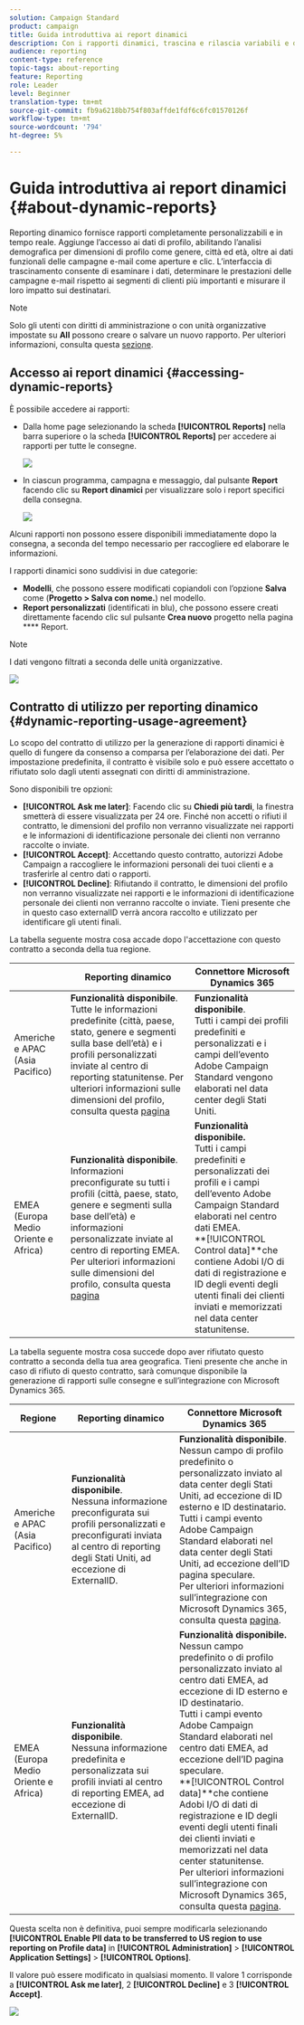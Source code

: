 ```yaml
---
solution: Campaign Standard
product: campaign
title: Guida introduttiva ai report dinamici
description: Con i rapporti dinamici, trascina e rilascia variabili e dimensioni nell’ambiente a forma libera e analizza il successo delle campagne.
audience: reporting
content-type: reference
topic-tags: about-reporting
feature: Reporting
role: Leader
level: Beginner
translation-type: tm+mt
source-git-commit: fb9a6218bb754f803affde1fdf6c6fc01570126f
workflow-type: tm+mt
source-wordcount: '794'
ht-degree: 5%

---
```



# Guida introduttiva ai report dinamici {#about-dynamic-reports}

Reporting dinamico fornisce rapporti completamente personalizzabili e in tempo reale. Aggiunge l’accesso ai dati di profilo, abilitando l’analisi demografica per dimensioni di profilo come genere, città ed età, oltre ai dati funzionali delle campagne e-mail come aperture e clic. L’interfaccia di trascinamento consente di esaminare i dati, determinare le prestazioni delle campagne e-mail rispetto ai segmenti di clienti più importanti e misurare il loro impatto sui destinatari.

>[!NOTE]
>
>Solo gli utenti con diritti di amministrazione o con unità organizzative impostate su **All** possono creare o salvare un nuovo rapporto. Per ulteriori informazioni, consulta questa [sezione](../../administration/using/users-management.md).

## Accesso ai report dinamici {#accessing-dynamic-reports}

È possibile accedere ai rapporti:

* Dalla home page selezionando la scheda **[!UICONTROL Reports]** nella barra superiore o la scheda **[!UICONTROL Reports]** per accedere ai rapporti per tutte le consegne.

   ![](assets/campaign_reports_access.png)

* In ciascun programma, campagna e messaggio, dal pulsante **Report** facendo clic su **Report dinamici** per visualizzare solo i report specifici della consegna.

   ![](assets/campaign_reports_description.png)

Alcuni rapporti non possono essere disponibili immediatamente dopo la consegna, a seconda del tempo necessario per raccogliere ed elaborare le informazioni.

I rapporti dinamici sono suddivisi in due categorie:

* **Modelli**, che possono essere modificati copiandoli con l’opzione  **Salva** come (**Progetto > Salva con nome.**) nel modello.
* **Report personalizzati**  (identificati in blu), che possono essere creati direttamente facendo clic sul pulsante  **Crea nuovo** progetto nella pagina  **** Report.

>[!NOTE]
>
>I dati vengono filtrati a seconda delle unità organizzative.

![](assets/dynamic_report_overview.png)

## Contratto di utilizzo per reporting dinamico {#dynamic-reporting-usage-agreement}

Lo scopo del contratto di utilizzo per la generazione di rapporti dinamici è quello di fungere da consenso a comparsa per l’elaborazione dei dati. Per impostazione predefinita, il contratto è visibile solo e può essere accettato o rifiutato solo dagli utenti assegnati con diritti di amministrazione.

Sono disponibili tre opzioni:

* **[!UICONTROL Ask me later]**: Facendo clic su  **Chiedi più tardi**, la finestra smetterà di essere visualizzata per 24 ore. Finché non accetti o rifiuti il contratto, le dimensioni del profilo non verranno visualizzate nei rapporti e le informazioni di identificazione personale dei clienti non verranno raccolte o inviate.
* **[!UICONTROL Accept]**: Accettando questo contratto, autorizzi Adobe Campaign a raccogliere le informazioni personali dei tuoi clienti e a trasferirle al centro dati o rapporti.
* **[!UICONTROL Decline]**: Rifiutando il contratto, le dimensioni del profilo non verranno visualizzate nei rapporti e le informazioni di identificazione personale dei clienti non verranno raccolte o inviate. Tieni presente che in questo caso externalID verrà ancora raccolto e utilizzato per identificare gli utenti finali.

La tabella seguente mostra cosa accade dopo l&#39;accettazione con questo contratto a seconda della tua regione.

|  | Reporting dinamico | Connettore Microsoft Dynamics 365 |
|---|---|---|
| Americhe e APAC (Asia Pacifico) | **Funzionalità disponibile**. <br>Tutte le informazioni predefinite (città, paese, stato, genere e segmenti sulla base dell’età) e i profili personalizzati inviate al centro di reporting statunitense. Per ulteriori informazioni sulle dimensioni del profilo, consulta questa [pagina](../../reporting/using/list-of-components-.md) | **Funzionalità disponibile**. <br>Tutti i campi dei profili predefiniti e personalizzati e i campi dell’evento Adobe Campaign Standard vengono elaborati nel data center degli Stati Uniti. |
| EMEA (Europa Medio Oriente e Africa) | **Funzionalità disponibile**. <br>Informazioni preconfigurate su tutti i profili (città, paese, stato, genere e segmenti sulla base dell’età) e informazioni personalizzate inviate al centro di reporting EMEA. Per ulteriori informazioni sulle dimensioni del profilo, consulta questa [pagina](../../reporting/using/list-of-components-.md) | **Funzionalità disponibile.** <br>Tutti i campi predefiniti e personalizzati dei profili e i campi dell’evento Adobe Campaign Standard elaborati nel centro dati EMEA. <br>**[!UICONTROL Control data]**che contiene Adobi I/O di dati di registrazione e ID degli eventi degli utenti finali dei clienti inviati e memorizzati nel data center statunitense. |

La tabella seguente mostra cosa succede dopo aver rifiutato questo contratto a seconda della tua area geografica. Tieni presente che anche in caso di rifiuto di questo contratto, sarà comunque disponibile la generazione di rapporti sulle consegne e sull’integrazione con Microsoft Dynamics 365.

| Regione | Reporting dinamico | Connettore Microsoft Dynamics 365 |
|---|---|---|
| Americhe e APAC (Asia Pacifico) | **Funzionalità disponibile**. <br> Nessuna informazione preconfigurata sui profili personalizzati e preconfigurati inviata al centro di reporting degli Stati Uniti, ad eccezione di ExternalID. | **Funzionalità disponibile**. <br>Nessun campo di profilo predefinito o personalizzato inviato al data center degli Stati Uniti, ad eccezione di ID esterno e ID destinatario. <br>Tutti i campi evento Adobe Campaign Standard elaborati nel data center degli Stati Uniti, ad eccezione dell’ID pagina speculare. <br>Per ulteriori informazioni sull’integrazione con Microsoft Dynamics 365, consulta questa  [pagina](../../integrating/using/d365-acs-get-started.md). |
| EMEA (Europa Medio Oriente e Africa) | **Funzionalità disponibile**. <br>Nessuna informazione predefinita e personalizzata sui profili inviati al centro di reporting EMEA, ad eccezione di ExternalID. | **Funzionalità disponibile.** <br>Nessun campo predefinito o di profilo personalizzato inviato al centro dati EMEA, ad eccezione di ID esterno e ID destinatario. <br>Tutti i campi evento Adobe Campaign Standard elaborati nel centro dati EMEA, ad eccezione dell’ID pagina speculare.  <br>**[!UICONTROL Control data]**che contiene Adobi I/O di dati di registrazione e ID degli eventi degli utenti finali dei clienti inviati e memorizzati nel data center statunitense.<br>Per ulteriori informazioni sull’integrazione con Microsoft Dynamics 365, consulta questa  [pagina](../../integrating/using/d365-acs-get-started.md). |

Questa scelta non è definitiva, puoi sempre modificarla selezionando **[!UICONTROL Enable PII data to be transferred to US region to use reporting on Profile data]** in **[!UICONTROL Administration]** > **[!UICONTROL Application Settings]** > **[!UICONTROL Options]**.

Il valore può essere modificato in qualsiasi momento. Il valore 1 corrisponde a **[!UICONTROL Ask me later]**, 2 **[!UICONTROL Decline]** e 3 **[!UICONTROL Accept]**.

![](assets/pii_window_2.png)

